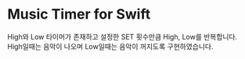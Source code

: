 # Music Timer for Swift

High와 Low 타이머가 존재하고 설정한 SET 횟수만큼 High, Low를 반복합니다. High일때는 음악이 나오며 Low일때는 음악이 꺼지도록 구현하였습니다.
